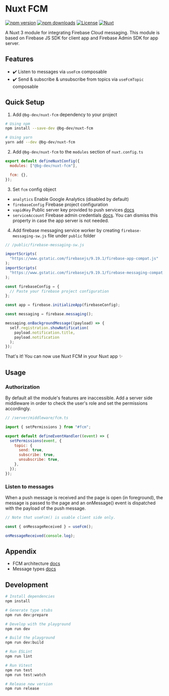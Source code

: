 # Nuxt FCM

[![npm version][npm-version-src]][npm-version-href]
[![npm downloads][npm-downloads-src]][npm-downloads-href]
[![License][license-src]][license-href]
[![Nuxt][nuxt-src]][nuxt-href]

A Nuxt 3 module for integrating Firebase Cloud messaging. This module is based on Firebase JS SDK for client app and Firebase Admin SDK for app server.

## Features

- ✔️ Listen to messages via `useFcm` composable
- ✔️ Send & subscribe & unsubscribe from topics via `useFcmTopic` composable

## Quick Setup

1. Add `@bg-dev/nuxt-fcm` dependency to your project

```bash
# Using npm
npm install --save-dev @bg-dev/nuxt-fcm

# Using yarn
yarn add --dev @bg-dev/nuxt-fcm
```

2. Add `@bg-dev/nuxt-fcm` to the `modules` section of `nuxt.config.ts`

```js
export default defineNuxtConfig({
  modules: ["@bg-dev/nuxt-fcm"],

  fcm: {},
});
```

3. Set `fcm` config object

- `analytics` Enable Google Analytics (disabled by default)
- `firebaseConfig` Firebase project configuration
- `vapidKey` Public server key provided to push services [docs](https://firebase.google.com/docs/cloud-messaging/js/client?authuser=0#configure_web_credentials_with)
- `serviceAccount` Firebase admin credentials [docs](https://firebase.google.com/docs/admin/setup?authuser=0#initialize_the_sdk_in_non-google_environments). You can dismiss this property in case the app server is not needed.

4. Add firebase messaging service worker by creating `firebase-messaging-sw.js` file under `public` folder

```js
// /public/firebase-messaging-sw.js

importScripts(
  "https://www.gstatic.com/firebasejs/9.19.1/firebase-app-compat.js"
);
importScripts(
  "https://www.gstatic.com/firebasejs/9.19.1/firebase-messaging-compat.js"
);

const firebaseConfig = {
  // Paste your firebase project configuration
};

const app = firebase.initializeApp(firebaseConfig);

const messaging = firebase.messaging();

messaging.onBackgroundMessage((payload) => {
  self.registration.showNotification(
    payload.notification.title,
    payload.notification
  );
});
```

That's it! You can now use Nuxt FCM in your Nuxt app ✨

## Usage

### Authorization

By default all the module's features are inaccessible. Add a server side middleware in order to check the user's role and set the permissions accordingly.

```js
// /server/middleware/fcm.ts

import { setPermissions } from "#fcm";

export default defineEventHandler((event) => {
  setPermissions(event, {
    topic: {
      send: true,
      subscribe: true,
      unsubscribe: true,
    },
  });
});
```

### Listen to messages

When a push message is received and the page is open (in foreground), the message is passed to the page and an onMessage() event is dispatched with the payload of the push message.

```js
// Note that useFcm() is usable client side only.

const { onMessageReceived } = useFcm();

onMessageReceived(console.log);
```

## Appendix

- FCM architecture [docs](https://firebase.google.com/docs/cloud-messaging/fcm-architecture)
- Message types [docs](https://firebase.google.com/docs/cloud-messaging/concept-options)

## Development

```bash
# Install dependencies
npm install

# Generate type stubs
npm run dev:prepare

# Develop with the playground
npm run dev

# Build the playground
npm run dev:build

# Run ESLint
npm run lint

# Run Vitest
npm run test
npm run test:watch

# Release new version
npm run release
```

<!-- Badges -->

[npm-version-src]: https://img.shields.io/npm/v/@bg-dev/nuxt-fcm/latest.svg?style=flat&colorA=18181B&colorB=28CF8D
[npm-version-href]: https://npmjs.com/package/@bg-dev/nuxt-fcm
[npm-downloads-src]: https://img.shields.io/npm/dm/@bg-dev/nuxt-fcm.svg?style=flat&colorA=18181B&colorB=28CF8D
[npm-downloads-href]: https://npmjs.com/package/@bg-dev/nuxt-fcm
[license-src]: https://img.shields.io/npm/l/@bg-dev/nuxt-fcm.svg?style=flat&colorA=18181B&colorB=28CF8D
[license-href]: https://npmjs.com/package/@bg-dev/nuxt-fcm
[nuxt-src]: https://img.shields.io/badge/Nuxt-18181B?logo=nuxt.js
[nuxt-href]: https://nuxt.com
